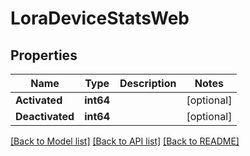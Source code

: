 # LoraDeviceStatsWeb

## Properties

Name | Type | Description | Notes
------------ | ------------- | ------------- | -------------
**Activated** | **int64** |  | [optional] 
**Deactivated** | **int64** |  | [optional] 

[[Back to Model list]](../README.md#documentation-for-models) [[Back to API list]](../README.md#documentation-for-api-endpoints) [[Back to README]](../README.md)


